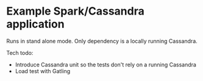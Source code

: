 # Example Spark/Cassandra application

Runs in stand alone mode. Only dependency is a locally running Cassandra.



Tech todo:
* Introduce Cassandra unit so the tests don't rely on a running Cassandra
* Load test with Gatling
